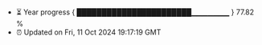 - ⏳ Year progress { ███████████████████████▁▁▁▁▁▁▁ } 77.82 %
- ⏰ Updated on Fri, 11 Oct 2024 19:17:19 GMT

